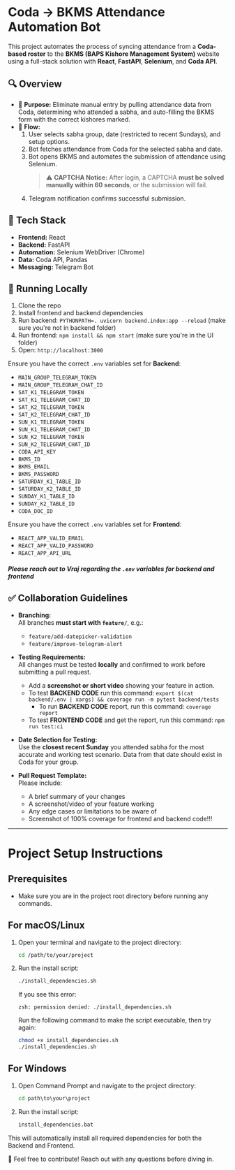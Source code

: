 # Coda -> BKMS Attendance Automation Bot

This project automates the process of syncing attendance from a **Coda-based roster** to the **BKMS (BAPS Kishore Management System)** website using a full-stack solution with **React**, **FastAPI**, **Selenium**, and **Coda API**.

## 🔍 Overview

- 🧠 **Purpose:** Eliminate manual entry by pulling attendance data from Coda, determining who attended a sabha, and auto-filling the BKMS form with the correct kishores marked.
- 🔄 **Flow:** 
  1. User selects sabha group, date (restricted to recent Sundays), and setup options.
  2. Bot fetches attendance from Coda for the selected sabha and date.
  3. Bot opens BKMS and automates the submission of attendance using Selenium.  
     > ⚠️ **CAPTCHA Notice:** After login, a CAPTCHA **must be solved manually within 60 seconds**, or the submission will fail.
  4. Telegram notification confirms successful submission.

## 🧱 Tech Stack

- **Frontend:** React
- **Backend:** FastAPI
- **Automation:** Selenium WebDriver (Chrome)
- **Data:** Coda API, Pandas
- **Messaging:** Telegram Bot

## 🚀 Running Locally

1. Clone the repo
2. Install frontend and backend dependencies
3. Run backend: `PYTHONPATH=. uvicorn backend.index:app --reload` (make sure you're not in backend folder)
4. Run frontend: `npm install && npm start` (make sure you're in the UI folder)
5. Open: `http://localhost:3000`

Ensure you have the correct `.env` variables set for **Backend**:
- `MAIN_GROUP_TELEGRAM_TOKEN`
- `MAIN_GROUP_TELEGRAM_CHAT_ID`
- `SAT_K1_TELEGRAM_TOKEN`
- `SAT_K1_TELEGRAM_CHAT_ID`
- `SAT_K2_TELEGRAM_TOKEN`
- `SAT_K2_TELEGRAM_CHAT_ID`
- `SUN_K1_TELEGRAM_TOKEN`
- `SUN_K1_TELEGRAM_CHAT_ID`
- `SUN_K2_TELEGRAM_TOKEN`
- `SUN_K2_TELEGRAM_CHAT_ID`
- `CODA_API_KEY`
- `BKMS_ID`
- `BKMS_EMAIL`
- `BKMS_PASSWORD`
- `SATURDAY_K1_TABLE_ID`
- `SATURDAY_K2_TABLE_ID`
- `SUNDAY_K1_TABLE_ID`
- `SUNDAY_K2_TABLE_ID`
- `CODA_DOC_ID`

Ensure you have the correct `.env` variables set for **Frontend**:
- `REACT_APP_VALID_EMAIL`
- `REACT_APP_VALID_PASSWORD`
- `REACT_APP_API_URL`

#### ***Please reach out to Vraj regarding the `.env` variables for backend and frontend***

## ✅ Collaboration Guidelines

- **Branching:**  
  All branches **must start with `feature/`**, e.g.:
  - `feature/add-datepicker-validation`
  - `feature/improve-telegram-alert`

- **Testing Requirements:**  
  All changes must be tested **locally** and confirmed to work before submitting a pull request.
  - Add a **screenshot or short video** showing your feature in action.
  - To test **BACKEND CODE** run this command: `export $(cat backend/.env | xargs) && coverage run -m pytest backend/tests`
    - To run **BACKEND CODE** report, run this command: `coverage report`
  - To test **FRONTEND CODE** and get the report, run this command: `npm run test:ci`

- **Date Selection for Testing:**  
  Use the **closest recent Sunday** you attended sabha for the most accurate and working test scenario. Data from that date should exist in Coda for your group.

- **Pull Request Template:**  
  Please include:
  - A brief summary of your changes
  - A screenshot/video of your feature working
  - Any edge cases or limitations to be aware of
  - Screenshot of 100% coverage for frontend and backend code!!!

---

# Project Setup Instructions

## Prerequisites

- Make sure you are in the project root directory before running any commands.

## For macOS/Linux

1. Open your terminal and navigate to the project directory:
   ```sh
   cd /path/to/your/project
   ```
2. Run the install script:
   ```sh
   ./install_dependencies.sh
   ```
   If you see this error:
   ```
   zsh: permission denied: ./install_dependencies.sh
   ```
   Run the following command to make the script executable, then try again:
   ```sh
   chmod +x install_dependencies.sh
   ./install_dependencies.sh
   ```

## For Windows

1. Open Command Prompt and navigate to the project directory:
   ```bat
   cd path\to\your\project
   ```
2. Run the install script:
   ```bat
   install_dependencies.bat
   ```

This will automatically install all required dependencies for both the Backend and Frontend.

👋 Feel free to contribute! Reach out with any questions before diving in.
